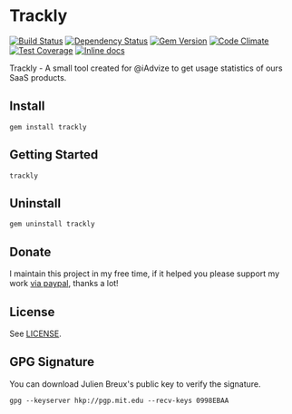 # Trackly

[![Build Status](https://travis-ci.org/JulienBreux/trackly.svg?branch=master)](https://travis-ci.org/JulienBreux/trackly/)
[![Dependency Status](https://gemnasium.com/JulienBreux/trackly.svg)](https://gemnasium.com/JulienBreux/trackly)
[![Gem Version](https://badge.fury.io/rb/trackly.svg)](https://badge.fury.io/rb/trackly)
[![Code Climate](https://codeclimate.com/github/JulienBreux/trackly/badges/gpa.svg)](https://codeclimate.com/github/JulienBreux/trackly)
[![Test Coverage](https://codeclimate.com/github/JulienBreux/trackly/badges/coverage.svg)](https://codeclimate.com/github/JulienBreux/trackly/coverage)
[![Inline docs](http://inch-ci.org/github/JulienBreux/trackly.svg?branch=master)](http://inch-ci.org/github/JulienBreux/trackly)

Trackly - A small tool created for @iAdvize to get usage statistics of ours SaaS products.

## Install

    gem install trackly

## Getting Started

    trackly

## Uninstall

    gem uninstall trackly

## Donate

I maintain this project in my free time, if it helped you please support my work [via paypal](https://paypal.me/JulienBreux), thanks a lot!

## License

See [LICENSE](https://github.com/JulienBreux/trackly/blob/master/LICENSE).

## GPG Signature

You can download Julien Breux's public key to verify the signature.

    gpg --keyserver hkp://pgp.mit.edu --recv-keys 0998EBAA
